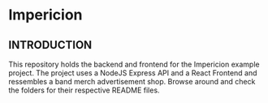 # Impericion

## INTRODUCTION

This repository holds the backend and frontend for the Impericion example project.
The project uses a NodeJS Express API and a React Frontend and ressembles a band merch advertisement shop.
Browse around and check the folders for their respective README files.
